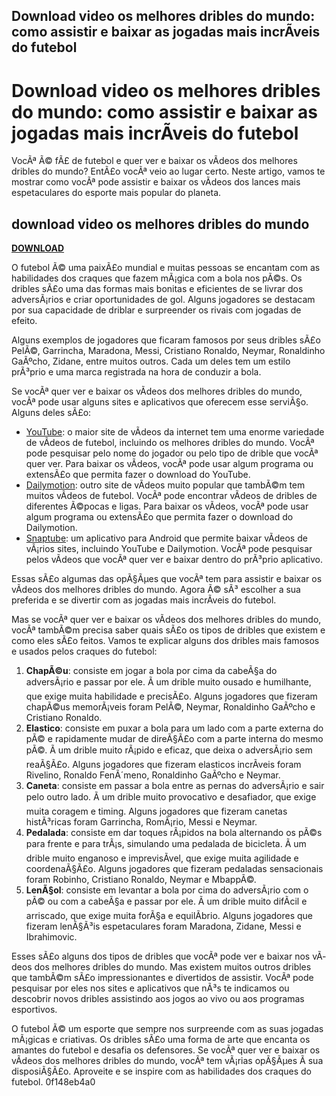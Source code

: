 ## Download video os melhores dribles do mundo: como assistir e baixar as jogadas mais incrÃ­veis do futebol

 


 
# Download video os melhores dribles do mundo: como assistir e baixar as jogadas mais incrÃ­veis do futebol
  
VocÃª Ã© fÃ£ de futebol e quer ver e baixar os vÃ­deos dos melhores dribles do mundo? EntÃ£o vocÃª veio ao lugar certo. Neste artigo, vamos te mostrar como vocÃª pode assistir e baixar os vÃ­deos dos lances mais espetaculares do esporte mais popular do planeta.
 
## download video os melhores dribles do mundo


[**DOWNLOAD**](https://www.google.com/url?q=https%3A%2F%2Furloso.com%2F2tLiUp&sa=D&sntz=1&usg=AOvVaw2IIVco1bN-XduPNxmNeWcs)

  
O futebol Ã© uma paixÃ£o mundial e muitas pessoas se encantam com as habilidades dos craques que fazem mÃ¡gica com a bola nos pÃ©s. Os dribles sÃ£o uma das formas mais bonitas e eficientes de se livrar dos adversÃ¡rios e criar oportunidades de gol. Alguns jogadores se destacam por sua capacidade de driblar e surpreender os rivais com jogadas de efeito.
  
Alguns exemplos de jogadores que ficaram famosos por seus dribles sÃ£o PelÃ©, Garrincha, Maradona, Messi, Cristiano Ronaldo, Neymar, Ronaldinho GaÃºcho, Zidane, entre muitos outros. Cada um deles tem um estilo prÃ³prio e uma marca registrada na hora de conduzir a bola.
  
Se vocÃª quer ver e baixar os vÃ­deos dos melhores dribles do mundo, vocÃª pode usar alguns sites e aplicativos que oferecem esse serviÃ§o. Alguns deles sÃ£o:
  
- [YouTube](https://www.youtube.com/): o maior site de vÃ­deos da internet tem uma enorme variedade de vÃ­deos de futebol, incluindo os melhores dribles do mundo. VocÃª pode pesquisar pelo nome do jogador ou pelo tipo de drible que vocÃª quer ver. Para baixar os vÃ­deos, vocÃª pode usar algum programa ou extensÃ£o que permita fazer o download do YouTube.
- [Dailymotion](https://www.dailymotion.com/br): outro site de vÃ­deos muito popular que tambÃ©m tem muitos vÃ­deos de futebol. VocÃª pode encontrar vÃ­deos de dribles de diferentes Ã©pocas e ligas. Para baixar os vÃ­deos, vocÃª pode usar algum programa ou extensÃ£o que permita fazer o download do Dailymotion.
- [Snaptube](https://www.snaptubeapp.com/pt/): um aplicativo para Android que permite baixar vÃ­deos de vÃ¡rios sites, incluindo YouTube e Dailymotion. VocÃª pode pesquisar pelos vÃ­deos que vocÃª quer ver e baixar dentro do prÃ³prio aplicativo.

Essas sÃ£o algumas das opÃ§Ãµes que vocÃª tem para assistir e baixar os vÃ­deos dos melhores dribles do mundo. Agora Ã© sÃ³ escolher a sua preferida e se divertir com as jogadas mais incrÃ­veis do futebol.
  
Mas se vocÃª quer ver e baixar os vÃ­deos dos melhores dribles do mundo, vocÃª tambÃ©m precisa saber quais sÃ£o os tipos de dribles que existem e como eles sÃ£o feitos. Vamos te explicar alguns dos dribles mais famosos e usados pelos craques do futebol:

1. **ChapÃ©u**: consiste em jogar a bola por cima da cabeÃ§a do adversÃ¡rio e passar por ele. Ã um drible muito ousado e humilhante, que exige muita habilidade e precisÃ£o. Alguns jogadores que fizeram chapÃ©us memorÃ¡veis foram PelÃ©, Neymar, Ronaldinho GaÃºcho e Cristiano Ronaldo.
2. **Elastico**: consiste em puxar a bola para um lado com a parte externa do pÃ© e rapidamente mudar de direÃ§Ã£o com a parte interna do mesmo pÃ©. Ã um drible muito rÃ¡pido e eficaz, que deixa o adversÃ¡rio sem reaÃ§Ã£o. Alguns jogadores que fizeram elasticos incrÃ­veis foram Rivelino, Ronaldo FenÃ´meno, Ronaldinho GaÃºcho e Neymar.
3. **Caneta**: consiste em passar a bola entre as pernas do adversÃ¡rio e sair pelo outro lado. Ã um drible muito provocativo e desafiador, que exige muita coragem e timing. Alguns jogadores que fizeram canetas histÃ³ricas foram Garrincha, RomÃ¡rio, Messi e Neymar.
4. **Pedalada**: consiste em dar toques rÃ¡pidos na bola alternando os pÃ©s para frente e para trÃ¡s, simulando uma pedalada de bicicleta. Ã um drible muito enganoso e imprevisÃ­vel, que exige muita agilidade e coordenaÃ§Ã£o. Alguns jogadores que fizeram pedaladas sensacionais foram Robinho, Cristiano Ronaldo, Neymar e MbappÃ©.
5. **LenÃ§ol**: consiste em levantar a bola por cima do adversÃ¡rio com o pÃ© ou com a cabeÃ§a e passar por ele. Ã um drible muito difÃ­cil e arriscado, que exige muita forÃ§a e equilÃ­brio. Alguns jogadores que fizeram lenÃ§Ã³is espetaculares foram Maradona, Zidane, Messi e Ibrahimovic.

Esses sÃ£o alguns dos tipos de dribles que vocÃª pode ver e baixar nos vÃ­deos dos melhores dribles do mundo. Mas existem muitos outros dribles que tambÃ©m sÃ£o impressionantes e divertidos de assistir. VocÃª pode pesquisar por eles nos sites e aplicativos que nÃ³s te indicamos ou descobrir novos dribles assistindo aos jogos ao vivo ou aos programas esportivos.
  
O futebol Ã© um esporte que sempre nos surpreende com as suas jogadas mÃ¡gicas e criativas. Os dribles sÃ£o uma forma de arte que encanta os amantes do futebol e desafia os defensores. Se vocÃª quer ver e baixar os vÃ­deos dos melhores dribles do mundo, vocÃª tem vÃ¡rias opÃ§Ãµes Ã  sua disposiÃ§Ã£o. Aproveite e se inspire com as habilidades dos craques do futebol.
 0f148eb4a0

